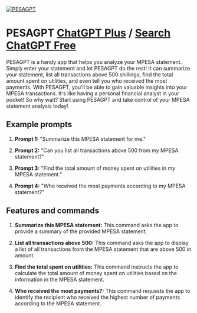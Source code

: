 
[![PESAGPT](https://files.oaiusercontent.com/file-PlDP4v7XGBdh4knQL1NdHaGx?se=2123-10-17T06%3A52%3A49Z&sp=r&sv=2021-08-06&sr=b&rscc=max-age%3D31536000%2C%20immutable&rscd=attachment%3B%20filename%3D007f5510-d473-4c2a-b0c8-7c512a2ae0f7.png&sig=VGqnBFMU/vKYlP6LwpSgR9XtzR8ebAHYMsxafrPMQ7o%3D)](https://chat.openai.com/g/g-D9G6WyNJQ-pesagpt)

# PESAGPT [ChatGPT Plus](https://chat.openai.com/g/g-D9G6WyNJQ-pesagpt) / [Search ChatGPT Free](https://gptcall.net/index.html#/?search=PESAGPT)

PESAGPT is a handy app that helps you analyze your MPESA statement. Simply enter your statement and let PESAGPT do the rest! It can summarize your statement, list all transactions above 500 shillings, find the total amount spent on utilities, and even tell you who received the most payments. With PESAGPT, you'll be able to gain valuable insights into your MPESA transactions. It's like having a personal financial analyst in your pocket! So why wait? Start using PESAGPT and take control of your MPESA statement analysis today!

## Example prompts

1. **Prompt 1:** "Summarize this MPESA statement for me."

2. **Prompt 2:** "Can you list all transactions above 500 from my MPESA statement?"

3. **Prompt 3:** "Find the total amount of money spent on utilities in my MPESA statement."

4. **Prompt 4:** "Who received the most payments according to my MPESA statement?"

## Features and commands

1. **Summarize this MPESA statement:** This command asks the app to provide a summary of the provided MPESA statement.

2. **List all transactions above 500:** This command asks the app to display a list of all transactions from the MPESA statement that are above 500 in amount.

3. **Find the total spent on utilities:** This command instructs the app to calculate the total amount of money spent on utilities based on the information in the MPESA statement.

4. **Who received the most payments?:** This command requests the app to identify the recipient who received the highest number of payments according to the MPESA statement.


